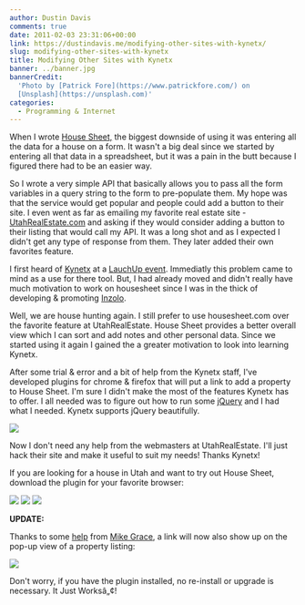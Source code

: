 ```yaml
---
author: Dustin Davis
comments: true
date: 2011-02-03 23:31:06+00:00
link: https://dustindavis.me/modifying-other-sites-with-kynetx/
slug: modifying-other-sites-with-kynetx
title: Modifying Other Sites with Kynetx
banner: ../banner.jpg
bannerCredit:
  'Photo by [Patrick Fore](https://www.patrickfore.com/) on
  [Unsplash](https://unsplash.com)'
categories:
  - Programming & Internet
---
```


When I wrote [House Sheet,](http://www.housesheet.com) the biggest downside of
using it was entering all the data for a house on a form. It wasn't a big deal
since we started by entering all that data in a spreadsheet, but it was a pain
in the butt because I figured there had to be an easier way.

So I wrote a very simple API that basically allows you to pass all the form
variables in a query string to the form to pre-populate them. My hope was that
the service would get popular and people could add a button to their site. I
even went as far as emailing my favorite real estate site -
[UtahRealEstate.com](http://www.utahrealestate.com) and asking if they would
consider adding a button to their listing that would call my API. It was a long
shot and as I expected I didn't get any type of response from them. They later
added their own favorites feature.

I first heard of [Kynetx](http://www.kynetx.com) at a
[LauchUp event](http://www.launchup.org/?s=kynetx). Immediatly this problem came
to mind as a use for there tool. But, I had already moved and didn't really have
much motivation to work on housesheet since I was in the thick of developing &
promoting [Inzolo](http://inzolo.com).

Well, we are house hunting again. I still prefer to use housesheet.com over the
favorite feature at UtahRealEstate. House Sheet provides a better overall view
which I can sort and add notes and other personal data. Since we started using
it again I gained the a greater motivation to look into learning Kynetx.

After some trial & error and a bit of help from the Kynetx staff, I've developed
plugins for chrome & firefox that will put a link to add a property to House
Sheet. I'm sure I didn't make the most of the features Kynetx has to offer. I
all needed was to figure out how to run some [jQuery](http://www.jquery.com) and
I had what I needed. Kynetx supports jQuery beautifully.

[![](https://nerdydork.com/wp-content/uploads/2011/02/Selection_0011-300x202.png)](https://nerdydork.com/wp-content/uploads/2011/02/Selection_0011.png)

Now I don't need any help from the webmasters at UtahRealEstate. I'll just hack
their site and make it useful to suit my needs! Thanks Kynetx!

If you are looking for a house in Utah and want to try out House Sheet, download
the plugin for your favorite browser:

[![](/images/cr.png)](/files/HouseSheet.crx)
[![](/images/ff.png)](/files/HouseSheet.xpi) ![](/images/ie.png)

**UPDATE:**

Thanks to some
[help](http://stackoverflow.com/questions/4889309/working-with-krl-ajax/4901439)
from [Mike Grace](http://twitter.com/MikeGrace), a link will now also show up on
the pop-up view of a property listing:

[![](https://nerdydork.com/wp-content/uploads/2011/02/Selection_002-300x123.png)](https://nerdydork.com/wp-content/uploads/2011/02/Selection_002.png)

Don't worry, if you have the plugin installed, no re-install or upgrade is
necessary. It Just Worksâ„¢!
